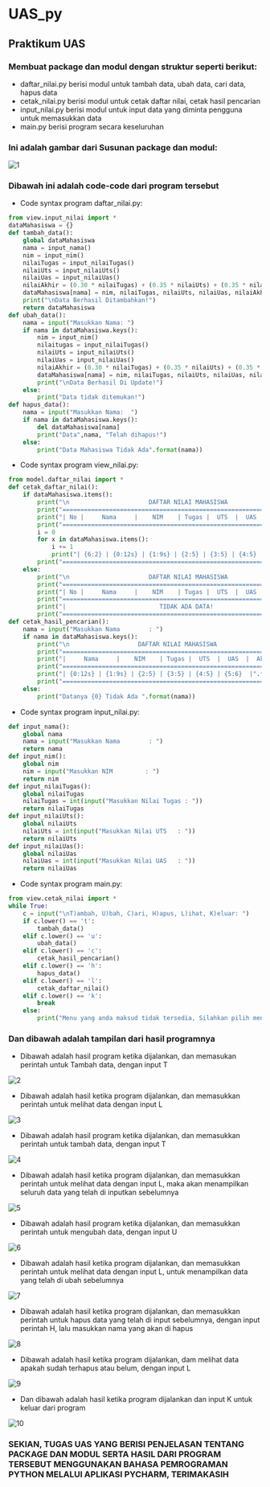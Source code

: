 # UAS_py
## Praktikum UAS
### Membuat package dan modul dengan struktur seperti berikut:

- daftar_nilai.py berisi modul untuk tambah data, ubah data, cari data, hapus data
- cetak_nilai.py berisi modul untuk cetak daftar nilai, cetak hasil pencarian
- input_nilai.py berisi modul untuk input data yang diminta pengguna untuk memasukkan data
- main.py berisi program secara keseluruhan



### Ini adalah gambar dari Susunan package dan modul:

![1](https://user-images.githubusercontent.com/92704969/149062245-a3b04ec4-0e13-404e-86d4-2755adbf75fc.png)


### Dibawah ini adalah code-code dari program tersebut

- Code syntax program daftar_nilai.py:

```python
from view.input_nilai import *
dataMahasiswa = {}
def tambah_data():
    global dataMahasiswa
    nama = input_nama()
    nim = input_nim()
    nilaiTugas = input_nilaiTugas()
    nilaiUts = input_nilaiUts()
    nilaiUas = input_nilaiUas()
    nilaiAkhir = (0.30 * nilaiTugas) + (0.35 * nilaiUts) + (0.35 * nilaiUas)
    dataMahasiswa[nama] = nim, nilaiTugas, nilaiUts, nilaiUas, nilaiAkhir
    print("\nData Berhasil Ditambahkan!")
    return dataMahasiswa
def ubah_data():
    nama = input("Masukkan Nama: ")
    if nama in dataMahasiswa.keys():
        nim = input_nim()
        nilaitugas = input_nilaiTugas()
        nilaiUts = input_nilaiUts()
        nilaiUas = input_nilaiUas()
        nilaiAkhir = (0.30 * nilaiTugas) + (0.35 * nilaiUts) + (0.35 * nilaiUas)
        dataMahasiswa[nama] = nim, nilaiTugas, nilaiUts, nilaiUas, nilaiAkhir
        print("\nData Berhasil Di Update!")
    else:
        print("Data tidak ditemukan!")
def hapus_data():
    nama = input("Masukkan Nama:  ")
    if nama in dataMahasiswa.keys():
        del dataMahasiswa[nama]
        print("Data",nama, "Telah dihapus!")
    else:
        print("Data Mahasiswa Tidak Ada".format(nama))
```

- Code syntax program view_nilai.py:
```python
from model.daftar_nilai import *
def cetak_daftar_nilai():
    if dataMahasiswa.items():
        print("\n                      DAFTAR NILAI MAHASISWA                    ")
        print("==================================================================")
        print("| No |     Nama     |    NIM    | Tugas |  UTS  |  UAS  |  Akhir |")
        print("==================================================================")
        i = 0
        for x in dataMahasiswa.items():
            i += 1
            print("| {6:2} | {0:12s} | {1:9s} | {2:5} | {3:5} | {4:5} | {5:6} |".format(x[0], x[1][0], x[1][1], x[1][2], x[1][3], x[1][4], i))
        print("==================================================================")
    else:
        print("\n                      DAFTAR NILAI MAHASISWA                    ")
        print("==================================================================")
        print("| No |     Nama     |    NIM    | Tugas |  UTS  |  UAS  |  Akhir |")
        print("==================================================================")
        print("|                          TIDAK ADA DATA!                       |")
        print("==================================================================")
def cetak_hasil_pencarian():
    nama = input("Masukkan Nama        : ")
    if nama in dataMahasiswa.keys():
        print("\n                   DAFTAR NILAI MAHASISWA                   ")
        print("==============================================================")
        print("|     Nama     |    NIM    | Tugas |  UTS  |  UAS  |  Akhir  |")
        print("==============================================================")
        print("| {0:12s} | {1:9s} | {2:5} | {3:5} | {4:5} | {5:6}  |".format(nama, dataMahasiswa[nama][0], dataMahasiswa[nama][1], dataMahasiswa[nama][2], dataMahasiswa[nama][3], dataMahasiswa[nama][4]))
        print("==============================================================")
    else:
        print("Datanya {0} Tidak Ada ".format(nama))
```

- Code syntax program input_nilai.py:
```python
def input_nama():
    global nama
    nama = input("Masukkan Nama        : ")
    return nama
def input_nim():
    global nim
    nim = input("Masukkan NIM         : ")
    return nim
def input_nilaiTugas():
    global nilaiTugas
    nilaiTugas = int(input("Masukkan Nilai Tugas : "))
    return nilaiTugas
def input_nilaiUts():
    global nilaiUts
    nilaiUts = int(input("Masukkan Nilai UTS   : "))
    return nilaiUts
def input_nilaiUas():
    global nilaiUas
    nilaiUas = int(input("Masukkan Nilai UAS   : "))
    return nilaiUas
```

- Code syntax program main.py:
```python
from view.cetak_nilai import *
while True:
    c = input("\nT)ambah, U)bah, C)ari, H)apus, L)ihat, K)eluar: ")
    if c.lower() == 't':
        tambah_data()
    elif c.lower() == 'u':
        ubah_data()
    elif c.lower() == 'c':
        cetak_hasil_pencarian()
    elif c.lower() == 'h':
        hapus_data()
    elif c.lower() == 'l':
        cetak_daftar_nilai()
    elif c.lower() == 'k':
        break
    else:
        print("Menu yang anda maksud tidak tersedia, Silahkan pilih menu yang tersedia")
```


### Dan dibawah adalah tampilan dari hasil programnya

- Dibawah adalah hasil program ketika dijalankan, dan memasukan perintah untuk Tambah data, dengan input T

![2](https://user-images.githubusercontent.com/92704969/149062248-0b8cc34e-0d6f-4b52-b09f-d02c410babb9.png)


- Dibawah adalah hasil ketika program dijalankan, dan memasukkan perintah untuk melihat data dengan input L

![3](https://user-images.githubusercontent.com/92704969/149062249-a8801d88-5c68-4873-8308-4d752619f0b1.png)

- Dibawah adalah hasil program ketika dijalankan, dan memasukkan perintah untuk tambah data, dengan input T 

![4](https://user-images.githubusercontent.com/92704969/149062252-a06b20b6-5931-484d-a42f-519fafda242c.png)

- Dibawah adalah hasil ketika program dijalankan, dan memasukkan perintah untuk melihat data dengan input L, maka akan menampilkan seluruh data yang telah di inputkan sebelumnya

![5](https://user-images.githubusercontent.com/92704969/149062253-fb46013d-4b4c-4edf-a5bd-e7519a7d550f.png)

- Dibawah adalah hasil program ketika dijalankan, dan memasukkan perintah untuk mengubah data, dengan input U

![6](https://user-images.githubusercontent.com/92704969/149062256-1f131939-ad90-45ec-9576-b5d55e8cd2c1.png)

- Dibawah adalah hasil ketika program dijalankan, dan memasukkan perintah untuk melihat data dengan input L, untuk menampilkan data yang telah di ubah sebelumnya

![7](https://user-images.githubusercontent.com/92704969/149062257-ea45170b-ba5b-44ae-afcc-d9424da5fa5b.png)

- Dibawah adalah hasil ketika program dijalankan, dan memasukkan perintah untuk hapus data yang telah di input sebelumnya, dengan input perintah H, lalu masukkan nama yang akan di hapus

![8](https://user-images.githubusercontent.com/92704969/149062258-0cb70a38-df75-4e5e-a461-ed4d919f4cd5.png)

- Dibawah adalah hasil ketika program dijalankan, dam melihat data apakah sudah terhapus atau belum, dengan input L

![9](https://user-images.githubusercontent.com/92704969/149062259-4dd62bf6-72cb-4cb9-b7aa-a01d61c223f5.png)

- Dan dibawah adalah hasil ketika program dijalankan dan input K untuk keluar dari program

![10](https://user-images.githubusercontent.com/92704969/149062262-5816d905-1c3b-4d8d-a511-21a352d43433.png)



### SEKIAN, TUGAS UAS YANG BERISI PENJELASAN TENTANG PACKAGE DAN MODUL SERTA HASIL DARI PROGRAM TERSEBUT MENGGUNAKAN BAHASA PEMROGRAMAN PYTHON MELALUI APLIKASI PYCHARM, TERIMAKASIH